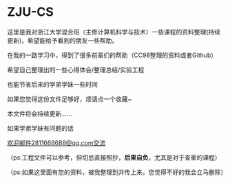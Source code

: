 # ZJU-CS
这里是我对浙江大学混合班（主修计算机科学与技术）一些课程的资料整理(持续更新)，希望能给予看到的朋友一些帮助。

在我的一路学习中，得到了很多前辈们的帮助（CC98整理的资料或者Github）

希望自己整理出的一些心得体会/整理总结/实验工程

也能节省后来的学弟学妹一些时间

如果您觉得这份文件足够好，烦请点一个收藏~

本文件将会持续更新......

如果学弟学妹有问题的话

欢迎邮件2811668688@qq.com交流

（ps:工程文件可以参考，但切忌直接照抄，**后果自负**，尤其是对于查重的课程）

（ps:如果这里面有您的资料，被我整理到并传上来，您觉得不好的我会立马删除）

